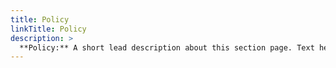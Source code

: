 ```yaml
---
title: Policy
linkTitle: Policy
description: >
  **Policy:** A short lead description about this section page. Text here can also be **bold** or _italic_ and can even be split over multiple paragraphs.
---
```

